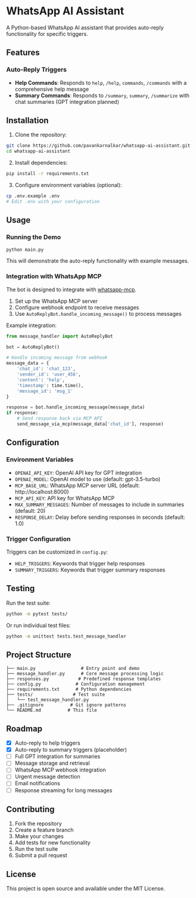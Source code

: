 # WhatsApp AI Assistant

A Python-based WhatsApp AI assistant that provides auto-reply functionality for specific triggers.

## Features

### Auto-Reply Triggers

- **Help Commands**: Responds to `help`, `/help`, `commands`, `/commands` with a comprehensive help message
- **Summary Commands**: Responds to `/summary`, `summary`, `/summarize` with chat summaries (GPT integration planned)

## Installation

1. Clone the repository:
```bash
git clone https://github.com/pavankarnalkar/whatsapp-ai-assistant.git
cd whatsapp-ai-assistant
```

2. Install dependencies:
```bash
pip install -r requirements.txt
```

3. Configure environment variables (optional):
```bash
cp .env.example .env
# Edit .env with your configuration
```

## Usage

### Running the Demo

```bash
python main.py
```

This will demonstrate the auto-reply functionality with example messages.

### Integration with WhatsApp MCP

The bot is designed to integrate with [whatsapp-mcp](https://github.com/lharries/whatsapp-mcp). 

1. Set up the WhatsApp MCP server
2. Configure webhook endpoint to receive messages
3. Use `AutoReplyBot.handle_incoming_message()` to process messages

Example integration:
```python
from message_handler import AutoReplyBot

bot = AutoReplyBot()

# Handle incoming message from webhook
message_data = {
    'chat_id': 'chat_123',
    'sender_id': 'user_456', 
    'content': 'help',
    'timestamp': time.time(),
    'message_id': 'msg_1'
}

response = bot.handle_incoming_message(message_data)
if response:
    # Send response back via MCP API
    send_message_via_mcp(message_data['chat_id'], response)
```

## Configuration

### Environment Variables

- `OPENAI_API_KEY`: OpenAI API key for GPT integration
- `OPENAI_MODEL`: OpenAI model to use (default: gpt-3.5-turbo)
- `MCP_BASE_URL`: WhatsApp MCP server URL (default: http://localhost:8000)
- `MCP_API_KEY`: API key for WhatsApp MCP
- `MAX_SUMMARY_MESSAGES`: Number of messages to include in summaries (default: 20)
- `RESPONSE_DELAY`: Delay before sending responses in seconds (default: 1.0)

### Trigger Configuration

Triggers can be customized in `config.py`:
- `HELP_TRIGGERS`: Keywords that trigger help responses
- `SUMMARY_TRIGGERS`: Keywords that trigger summary responses

## Testing

Run the test suite:
```bash
python -m pytest tests/
```

Or run individual test files:
```bash
python -m unittest tests.test_message_handler
```

## Project Structure

```
├── main.py                 # Entry point and demo
├── message_handler.py      # Core message processing logic
├── responses.py           # Predefined response templates
├── config.py             # Configuration management
├── requirements.txt      # Python dependencies
├── tests/               # Test suite
│   └── test_message_handler.py
├── .gitignore          # Git ignore patterns
└── README.md          # This file
```

## Roadmap

- [x] Auto-reply to help triggers
- [x] Auto-reply to summary triggers (placeholder)
- [ ] Full GPT integration for summaries
- [ ] Message storage and retrieval
- [ ] WhatsApp MCP webhook integration
- [ ] Urgent message detection
- [ ] Email notifications
- [ ] Response streaming for long messages

## Contributing

1. Fork the repository
2. Create a feature branch
3. Make your changes
4. Add tests for new functionality
5. Run the test suite
6. Submit a pull request

## License

This project is open source and available under the MIT License.